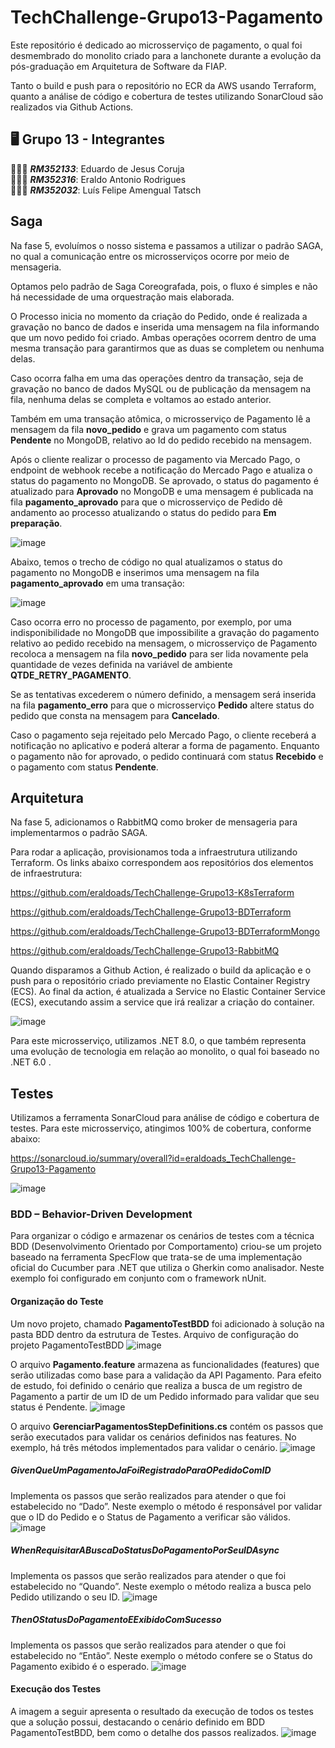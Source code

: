 # TechChallenge-Grupo13-Pagamento
Este repositório é dedicado ao microsserviço de pagamento, o qual foi desmembrado do monolito criado para a lanchonete durante a evolução da pós-graduação em Arquitetura de Software da FIAP.

Tanto o build e push para o repositório no ECR da AWS usando Terraform, quanto a análise de código e cobertura de testes utilizando SonarCloud são realizados via Github Actions.

## 🖥️ Grupo 13 - Integrantes
🧑🏻‍💻 *<b>RM352133</b>*: Eduardo de Jesus Coruja </br>
🧑🏻‍💻 *<b>RM352316</b>*: Eraldo Antonio Rodrigues </br>
🧑🏻‍💻 *<b>RM352032</b>*: Luís Felipe Amengual Tatsch </br>

## Saga
Na fase 5, evoluímos o nosso sistema e passamos a utilizar o padrão SAGA, no qual a comunicação entre os microsserviços ocorre por meio de mensageria.

Optamos pelo padrão de Saga Coreografada, pois, o fluxo é simples e não há necessidade de uma orquestração mais elaborada.

O Processo inicia no momento da criação do Pedido, onde é realizada a gravação no banco de dados e inserida uma mensagem na fila informando que um novo pedido foi criado. Ambas operações ocorrem dentro de uma mesma transação para garantirmos que as duas se completem ou nenhuma delas.

Caso ocorra falha em uma das operações dentro da transação, seja de gravação no banco de dados MySQL ou de publicação da mensagem na fila, nenhuma delas se completa e voltamos ao estado anterior.

Também em uma transação atômica, o microsserviço de Pagamento lê a mensagem da fila <b>novo_pedido</b> e grava um pagamento com status <b>Pendente</b> no MongoDB, relativo ao Id do pedido recebido na mensagem. 

Após o cliente realizar o processo de pagamento via Mercado Pago, o endpoint de webhook recebe a notificação do Mercado Pago e atualiza o status do pagamento no MongoDB. Se aprovado, o status do pagamento é atualizado para <b>Aprovado</b> no MongoDB e uma mensagem é publicada na fila <b>pagamento_aprovado</b> para que o microsserviço de Pedido dê andamento ao processo atualizando o status do pedido para <b>Em preparação</b>.

![image](https://github.com/user-attachments/assets/c1885508-c5c3-46e9-86b6-22a309781401)

Abaixo, temos o trecho de código no qual atualizamos o status do pagamento no MongoDB e inserimos uma mensagem na fila <b>pagamento_aprovado</b> em uma transação:

![image](https://github.com/user-attachments/assets/4387b185-440f-419b-b87b-d66fb3ab3fac)

Caso ocorra erro no processo de pagamento, por exemplo, por uma indisponibilidade no MongoDB que impossibilite a gravação do pagamento relativo ao pedido recebido na mensagem, o microsserviço de Pagamento recoloca a mensagem na fila <b>novo_pedido</b> para ser lida novamente pela quantidade de vezes definida na variável de ambiente <b>QTDE_RETRY_PAGAMENTO</b>. 

Se as tentativas excederem o número definido, a mensagem será inserida na fila <b>pagamento_erro</b> para que o microsserviço <b>Pedido</b> altere status do pedido que consta na mensagem para <b>Cancelado</b>.

Caso o pagamento seja rejeitado pelo Mercado Pago, o cliente receberá a notificação no aplicativo e poderá alterar a forma de pagamento. Enquanto o pagamento não for aprovado, o pedido continuará com status <b>Recebido</b> e o pagamento com status <b>Pendente</b>.

## Arquitetura
Na fase 5, adicionamos o RabbitMQ como broker de mensageria para implementarmos o padrão SAGA. 

Para rodar a aplicação, provisionamos toda a infraestrutura utilizando Terraform. Os links abaixo correspondem aos repositórios dos elementos de infraestrutura:

https://github.com/eraldoads/TechChallenge-Grupo13-K8sTerraform

https://github.com/eraldoads/TechChallenge-Grupo13-BDTerraform

https://github.com/eraldoads/TechChallenge-Grupo13-BDTerraformMongo

https://github.com/eraldoads/TechChallenge-Grupo13-RabbitMQ

Quando disparamos a Github Action, é realizado o build da aplicação e o push para o repositório criado previamente no Elastic Container Registry (ECS).
Ao final da action, é atualizada a Service no Elastic Container Service (ECS), executando assim a service que irá realizar a criação do container.

![image](https://github.com/user-attachments/assets/1925e3d6-4753-4611-99a6-647550d6497e)


Para este microsserviço, utilizamos .NET 8.0, o que também representa uma evolução de tecnologia em relação ao monolito, o qual foi baseado no .NET 6.0 .

## Testes

Utilizamos a ferramenta SonarCloud para análise de código e cobertura de testes. Para este microsserviço, atingimos 100% de cobertura, conforme abaixo:

https://sonarcloud.io/summary/overall?id=eraldoads_TechChallenge-Grupo13-Pagamento

![image](https://github.com/eraldoads/TechChallenge-Grupo13-Pagamento/assets/47857203/1029386d-0f98-4274-9d2a-c5f3c51b10f2)

### BDD – Behavior-Driven Development
Para organizar o código e armazenar os cenários de testes com a técnica BDD (Desenvolvimento Orientado por Comportamento) criou-se um projeto baseado na ferramenta SpecFlow que trata-se de uma implementação oficial do Cucumber para .NET que utiliza o Gherkin como analisador. Neste exemplo foi configurado em conjunto com o framework nUnit. 

#### Organização do Teste
Um novo projeto, chamado <b>PagamentoTestBDD</b> foi adicionado à solução na pasta BDD dentro da estrutura de Testes.
Arquivo de configuração do projeto PagamentoTestBDD
![image](https://github.com/eraldoads/TechChallenge-Grupo13-Pagamento/assets/149120484/fcdc5f29-5709-4769-98f7-b5cb326b3e61)
 
O arquivo <b>Pagamento.feature</b> armazena as funcionalidades (features) que serão utilizadas como base para a validação da API Pagamento. Para efeito de estudo, foi definido o cenário que realiza a busca de um registro de Pagamento a partir de um ID de um Pedido informado para validar que seu status é Pendente.
![image](https://github.com/eraldoads/TechChallenge-Grupo13-Pagamento/assets/149120484/b77b96bb-6cb9-4585-98ad-0e68cb6f5745)
 
O arquivo <b>GerenciarPagamentosStepDefinitions.cs</b> contém os passos que serão executados para validar os cenários definidos nas features. No exemplo, há três métodos implementados para validar o cenário.
![image](https://github.com/eraldoads/TechChallenge-Grupo13-Pagamento/assets/149120484/f694465b-0563-4ddd-a824-7d81d60e9fc2)
 
##### GivenQueUmPagamentoJaFoiRegistradoParaOPedidoComID
Implementa os passos que serão realizados para atender o que foi estabelecido no “Dado”.
Neste exemplo o método é responsável por validar que o ID do Pedido e o Status de Pagamento a verificar são válidos.
![image](https://github.com/eraldoads/TechChallenge-Grupo13-Pagamento/assets/149120484/8687a317-1257-476e-91e2-a41109272eb0)
 
##### WhenRequisitarABuscaDoStatusDoPagamentoPorSeuIDAsync
Implementa os passos que serão realizados para atender o que foi estabelecido no “Quando”.
Neste exemplo o método realiza a busca pelo Pedido utilizando o seu ID.
![image](https://github.com/eraldoads/TechChallenge-Grupo13-Pagamento/assets/149120484/168529f1-4404-49d0-9b85-65a34794c355)
 
##### ThenOStatusDoPagamentoEExibidoComSucesso
Implementa os passos que serão realizados para atender o que foi estabelecido no “Então”.
Neste exemplo o método confere se o Status do Pagamento exibido é o esperado.
![image](https://github.com/eraldoads/TechChallenge-Grupo13-Pagamento/assets/149120484/3e411563-cd57-4765-a80e-9e1d35030c2c)
 
#### Execução dos Testes
A imagem a seguir apresenta o resultado da execução de todos os testes que a solução possui, destacando o cenário definido em BDD PagamentoTestBDD, bem como o detalhe dos passos realizados.
![image](https://github.com/eraldoads/TechChallenge-Grupo13-Pagamento/assets/149120484/9cd4bd09-9865-44a5-bff6-b2ade3b4210d)
 
